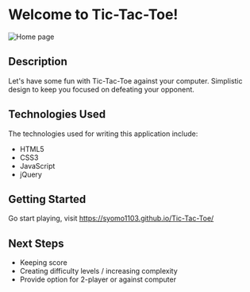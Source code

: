 # Welcome to Tic-Tac-Toe!
![Home page](http://i.imgur.com/HqkC55W.png)

## Description
Let's have some fun with Tic-Tac-Toe against your computer. Simplistic design to keep you focused on defeating your opponent.  

## Technologies Used

The technologies used for writing this application include:

- HTML5
- CSS3
- JavaScript
- jQuery

## Getting Started

Go start playing, visit https://syomo1103.github.io/Tic-Tac-Toe/

## Next Steps
- Keeping score
- Creating difficulty levels / increasing complexity
- Provide option for 2-player or against computer 
